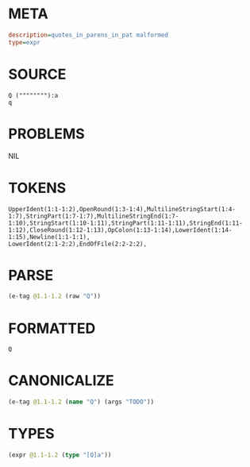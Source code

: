 # META
~~~ini
description=quotes_in_parens_in_pat malformed
type=expr
~~~
# SOURCE
~~~roc
Q (""""""""):a
q
~~~
# PROBLEMS
NIL
# TOKENS
~~~zig
UpperIdent(1:1-1:2),OpenRound(1:3-1:4),MultilineStringStart(1:4-1:7),StringPart(1:7-1:7),MultilineStringEnd(1:7-1:10),StringStart(1:10-1:11),StringPart(1:11-1:11),StringEnd(1:11-1:12),CloseRound(1:12-1:13),OpColon(1:13-1:14),LowerIdent(1:14-1:15),Newline(1:1-1:1),
LowerIdent(2:1-2:2),EndOfFile(2:2-2:2),
~~~
# PARSE
~~~clojure
(e-tag @1.1-1.2 (raw "Q"))
~~~
# FORMATTED
~~~roc
Q
~~~
# CANONICALIZE
~~~clojure
(e-tag @1.1-1.2 (name "Q") (args "TODO"))
~~~
# TYPES
~~~clojure
(expr @1.1-1.2 (type "[Q]a"))
~~~
